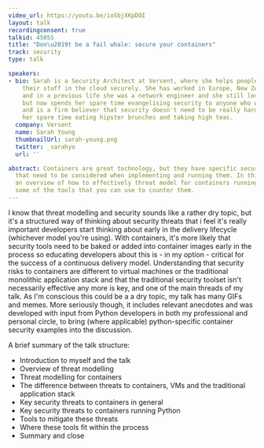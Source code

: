 ```yaml
---
video_url: https://youtu.be/ioSbjXKpDOI
layout: talk
recordingconsent: true
talkid: 45055
title: "Don\u2019t be a fail whale: secure your containers"
track: security
type: talk

speakers:
- bio: Sarah is a Security Architect at Versent, where she helps people move and run
    their stuff in the cloud securely. She has worked in Europe, New Zealand and Australia
    and in a previous life she was a network engineer and she still loves IT infrastructure,
    but now spends her spare time evangelising security to anyone who will listen
    and is a firm believer that security doesn't need to be really hard. Sarah spends
    her spare time eating hipster brunches and taking high teas.
  company: Versent
  name: Sarah Young
  thumbnailUrl: sarah-young.png
  twitter: _sarahyo
  url: ''

abstract: Containers are great technology, but they have specific security threats
  that need to be considered when implementing and running them. In this talk, I give
  an overview of how to effectively threat model for containers running python and
  some of the tools that you can use to counter them.
---
```

I know that threat modelling and security sounds like a rather dry topic, but it's a structured way of thinking about security threats that i feel it's really important developers start thinking about early in the delivery lifecycle (whichever model you're using). With containers, it's more likely that security tools need to be baked or added into container images early in the process so educating developers about this is - in my option - critical for the success of a continuous delivery model. Understanding that security risks to containers are different to virtual machines or the traditional monolithic application stack and that the traditional security toolset isn't necessarily effective any more is key, and one of the main threads of my talk. As I'm conscious this could be a a dry topic, my talk has many GIFs and memes. More seriously though, it includes relevant anecdotes and was developed with input from Python developers in both my professional and personal circle, to bring (where applicable) python-specific container security examples into the discussion.

A brief summary of the talk structure:

- Introduction to myself and the talk
- Overview of threat modelling
- Threat modelling for containers
- The difference between threats to containers, VMs and the traditional application stack
- Key security threats to containers in general
- Key security threats to containers running Python
- Tools to mitigate these threats
- Where these tools fit within the process
- Summary and close
